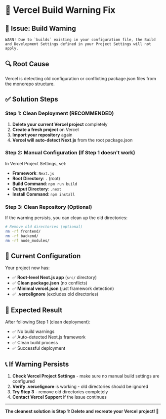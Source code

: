 # 🔧 Vercel Build Warning Fix

## 🚨 **Issue**: Build Warning
```
WARN! Due to `builds` existing in your configuration file, the Build and Development Settings defined in your Project Settings will not apply.
```

## 🔍 **Root Cause**
Vercel is detecting old configuration or conflicting package.json files from the monorepo structure.

## ✅ **Solution Steps**

### Step 1: Clean Deployment (RECOMMENDED)
1. **Delete your current Vercel project** completely
2. **Create a fresh project** on Vercel
3. **Import your repository** again
4. **Vercel will auto-detect Next.js** from the root package.json

### Step 2: Manual Configuration (If Step 1 doesn't work)
In Vercel Project Settings, set:
- **Framework**: `Next.js`
- **Root Directory**: `.` (root)
- **Build Command**: `npm run build`
- **Output Directory**: `.next`
- **Install Command**: `npm install`

### Step 3: Clean Repository (Optional)
If the warning persists, you can clean up the old directories:

```bash
# Remove old directories (optional)
rm -rf frontend/
rm -rf backend/
rm -rf node_modules/
```

## 🎯 **Current Configuration**

Your project now has:
- ✅ **Root-level Next.js app** (`src/` directory)
- ✅ **Clean package.json** (no conflicts)
- ✅ **Minimal vercel.json** (just framework detection)
- ✅ **.vercelignore** (excludes old directories)

## 🚀 **Expected Result**

After following Step 1 (clean deployment):
- ✅ No build warnings
- ✅ Auto-detected Next.js framework
- ✅ Clean build process
- ✅ Successful deployment

## 📞 **If Warning Persists**

1. **Check Vercel Project Settings** - make sure no manual build settings are configured
2. **Verify .vercelignore** is working - old directories should be ignored
3. **Try Step 3** - remove old directories completely
4. **Contact Vercel Support** if the issue continues

---

**The cleanest solution is Step 1: Delete and recreate your Vercel project! 🎯**
